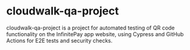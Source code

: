 # cloudwalk-qa-project
cloudwalk-qa-project is a project for automated testing of QR code functionality on the InfinitePay app website, using Cypress and GitHub Actions for E2E tests and security checks.
